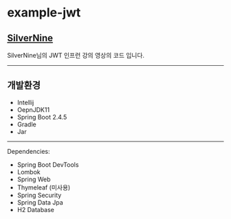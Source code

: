 # example-jwt

## [SilverNine](https://www.inflearn.com/course/%EC%8A%A4%ED%94%84%EB%A7%81%EB%B6%80%ED%8A%B8-jwt)

SilverNine님의 JWT 인프런 강의 영상의 코드 입니다.

- - -
## 개발환경   
- Intellij   
- OepnJDK11   
- Spring Boot 2.4.5  
- Gradle   
- Jar
- - -
Dependencies:
- Spring Boot DevTools
- Lombok
- Spring Web
- Thymeleaf (미사용)
- Spring Security
- Spring Data Jpa
- H2 Database

